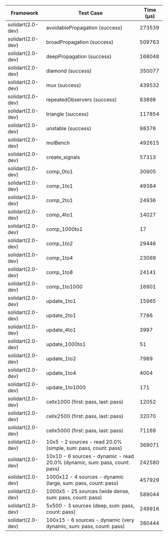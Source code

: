 | Framework | Test Case | Time (μs) |
| --- | --- | --- |
| solidart(2.0-dev) | avoidablePropagation (success) | 273539 |
| solidart(2.0-dev) | broadPropagation (success) | 509763 |
| solidart(2.0-dev) | deepPropagation (success) | 168048 |
| solidart(2.0-dev) | diamond (success) | 350077 |
| solidart(2.0-dev) | mux (success) | 439532 |
| solidart(2.0-dev) | repeatedObservers (success) | 83898 |
| solidart(2.0-dev) | triangle (success) | 117854 |
| solidart(2.0-dev) | unstable (success) | 98376 |
| solidart(2.0-dev) | molBench | 492615 |
| solidart(2.0-dev) | create_signals | 57313 |
| solidart(2.0-dev) | comp_0to1 | 30905 |
| solidart(2.0-dev) | comp_1to1 | 49384 |
| solidart(2.0-dev) | comp_2to1 | 24936 |
| solidart(2.0-dev) | comp_4to1 | 14027 |
| solidart(2.0-dev) | comp_1000to1 | 17 |
| solidart(2.0-dev) | comp_1to2 | 29446 |
| solidart(2.0-dev) | comp_1to4 | 23069 |
| solidart(2.0-dev) | comp_1to8 | 24141 |
| solidart(2.0-dev) | comp_1to1000 | 16901 |
| solidart(2.0-dev) | update_1to1 | 15965 |
| solidart(2.0-dev) | update_2to1 | 7786 |
| solidart(2.0-dev) | update_4to1 | 3997 |
| solidart(2.0-dev) | update_1000to1 | 51 |
| solidart(2.0-dev) | update_1to2 | 7989 |
| solidart(2.0-dev) | update_1to4 | 4004 |
| solidart(2.0-dev) | update_1to1000 | 171 |
| solidart(2.0-dev) | cellx1000 (first: pass, last: pass) | 12052 |
| solidart(2.0-dev) | cellx2500 (first: pass, last: pass) | 32070 |
| solidart(2.0-dev) | cellx5000 (first: pass, last: pass) | 71169 |
| solidart(2.0-dev) | 10x5 - 2 sources - read 20.0% (simple, sum: pass, count: pass) | 369071 |
| solidart(2.0-dev) | 10x10 - 6 sources - dynamic - read 20.0% (dynamic, sum: pass, count: pass) | 242580 |
| solidart(2.0-dev) | 1000x12 - 4 sources - dynamic (large, sum: pass, count: pass) | 457929 |
| solidart(2.0-dev) | 1000x5 - 25 sources (wide dense, sum: pass, count: pass) | 589044 |
| solidart(2.0-dev) | 5x500 - 3 sources (deep, sum: pass, count: pass) | 249916 |
| solidart(2.0-dev) | 100x15 - 6 sources - dynamic (very dynamic, sum: pass, count: pass) | 380444 |
